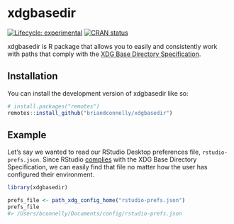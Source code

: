 
<!-- README.md is generated from README.Rmd. Please edit that file -->

# xdgbasedir

<!-- badges: start -->

[![Lifecycle:
experimental](https://img.shields.io/badge/lifecycle-experimental-orange.svg)](https://lifecycle.r-lib.org/articles/stages.html#experimental)
[![CRAN
status](https://www.r-pkg.org/badges/version/xdgbasedir)](https://CRAN.R-project.org/package=xdgbasedir)
<!-- badges: end -->

xdgbasedir is R package that allows you to easily and consistently work
with paths that comply with the [XDG Base Directory
Specification](https://specifications.freedesktop.org/basedir-spec/basedir-spec-latest.html).

## Installation

You can install the development version of xdgbasedir like so:

``` r
# install.packages("remotes")
remotes::install_github("briandconnelly/xdgbasedir")
```

## Example

Let’s say we wanted to read our RStudio Desktop preferences file,
`rstudio-prefs.json`. Since RStudio
[complies](https://docs.posit.co/ide/desktop-pro/settings/settings.html)
with the XDG Base Directory Specification, we can easily find that file
no matter how the user has configured their environment.

``` r
library(xdgbasedir)

prefs_file <- path_xdg_config_home("rstudio-prefs.json")
prefs_file
#> /Users/bconnelly/Documents/config/rstudio-prefs.json
```
